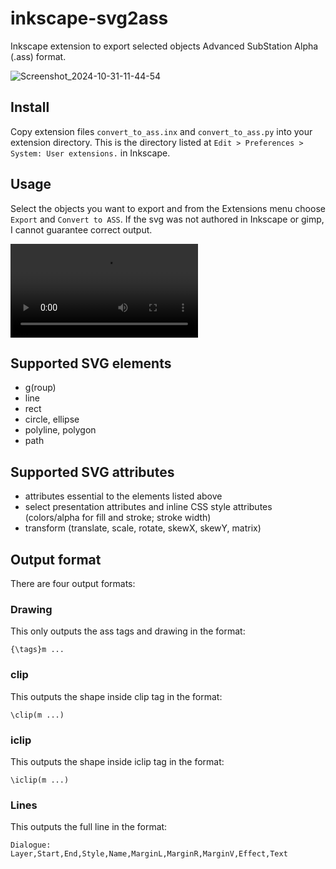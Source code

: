 # inkscape-svg2ass

Inkscape extension to export selected objects Advanced SubStation Alpha (.ass) format.

![Screenshot_2024-10-31-11-44-54](https://github.com/user-attachments/assets/ef106948-1bc0-4c42-a91a-0e3b481e5e05)

## Install

Copy extension files `convert_to_ass.inx` and `convert_to_ass.py` into your extension directory. This is the directory listed at `Edit > Preferences > System: User extensions.` in Inkscape.

## Usage

Select the objects you want to export and from the Extensions menu choose `Export` and `Convert to ASS`. If the svg was not authored in Inkscape or gimp, I cannot guarantee correct output.

![usage_video](./assets/usage.mp4)

## Supported SVG elements

- g(roup)
- line
- rect
- circle, ellipse
- polyline, polygon
- path

## Supported SVG attributes

- attributes essential to the elements listed above
- select presentation attributes and inline CSS style attributes
  (colors/alpha for fill and stroke; stroke width)
- transform (translate, scale, rotate, skewX, skewY, matrix)

## Output format

There are four output formats:

### Drawing

This only outputs the ass tags and drawing in the format:

```
{\tags}m ...
```

### clip

This outputs the shape inside clip tag in the format:

```
\clip(m ...)
```

### iclip

This outputs the shape inside iclip tag in the format:

```
\iclip(m ...)
```

### Lines

This outputs the full line in the format:

```
Dialogue: Layer,Start,End,Style,Name,MarginL,MarginR,MarginV,Effect,Text
```

